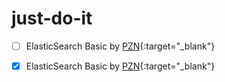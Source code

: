 # just-do-it

- [ ] ElasticSearch Basic by [PZN](https://www.youtube.com/watch?v=JfW7tg0yWsc){:target="_blank"}
- [X] ElasticSearch Basic by [PZN](https://www.youtube.com/watch?v=JfW7tg0yWsc){:target="_blank"}

